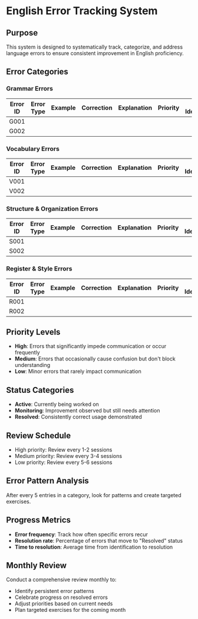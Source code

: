 # English Error Tracking System

## Purpose
This system is designed to systematically track, categorize, and address language errors to ensure consistent improvement in English proficiency.

## Error Categories

### Grammar Errors
| Error ID | Error Type | Example | Correction | Explanation | Priority | Date Identified | Review Dates | Status |
|----------|------------|---------|------------|-------------|----------|-----------------|--------------|--------|
| G001 | | | | | | | | |
| G002 | | | | | | | | |

### Vocabulary Errors
| Error ID | Error Type | Example | Correction | Explanation | Priority | Date Identified | Review Dates | Status |
|----------|------------|---------|------------|-------------|----------|-----------------|--------------|--------|
| V001 | | | | | | | | |
| V002 | | | | | | | | |

### Structure & Organization Errors
| Error ID | Error Type | Example | Correction | Explanation | Priority | Date Identified | Review Dates | Status |
|----------|------------|---------|------------|-------------|----------|-----------------|--------------|--------|
| S001 | | | | | | | | |
| S002 | | | | | | | | |

### Register & Style Errors
| Error ID | Error Type | Example | Correction | Explanation | Priority | Date Identified | Review Dates | Status |
|----------|------------|---------|------------|-------------|----------|-----------------|--------------|--------|
| R001 | | | | | | | | |
| R002 | | | | | | | | |

## Priority Levels
- **High**: Errors that significantly impede communication or occur frequently
- **Medium**: Errors that occasionally cause confusion but don't block understanding
- **Low**: Minor errors that rarely impact communication

## Status Categories
- **Active**: Currently being worked on
- **Monitoring**: Improvement observed but still needs attention
- **Resolved**: Consistently correct usage demonstrated

## Review Schedule
- High priority: Review every 1-2 sessions
- Medium priority: Review every 3-4 sessions
- Low priority: Review every 5-6 sessions

## Error Pattern Analysis
After every 5 entries in a category, look for patterns and create targeted exercises.

## Progress Metrics
- **Error frequency**: Track how often specific errors recur
- **Resolution rate**: Percentage of errors that move to "Resolved" status
- **Time to resolution**: Average time from identification to resolution

## Monthly Review
Conduct a comprehensive review monthly to:
- Identify persistent error patterns
- Celebrate progress on resolved errors
- Adjust priorities based on current needs
- Plan targeted exercises for the coming month